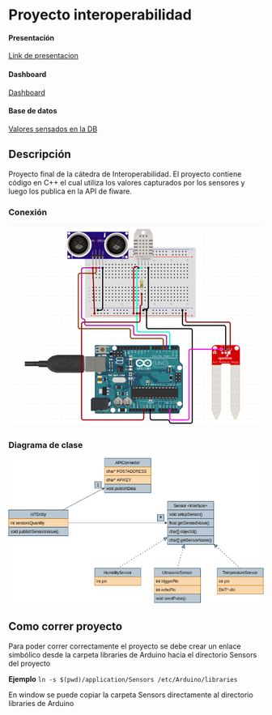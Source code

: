 # Proyecto interoperabilidad

#### Presentación
[Link de presentacion](https://docs.google.com/presentation/d/18c-YCRJbmUKD6FLNPgVuMk3i6qgCCi160yWDgAq5tRk/edit?usp=sharing)

#### Dashboard
[Dashboard](http://fiware-iot.ddns.net:3003/d/uNgI8Z2Gz/huerta?orgId=8)

#### Base de datos
[Valores sensados en la DB](http://fiware-iot.ddns.net:4200/#/console?query=SELECT%20%22entity_id%22,%22entity_type%22,%22fiware_servicepath%22,%22measure%22,%22time_index%22%20FROM%20%22mtopeniot%22.%22etsensor%22%20LIMIT%20100;)

## Descripción

Proyecto final de la cátedra de Interoperabilidad. El proyecto contiene código
en C++ el cual utiliza los valores capturados por los sensores y luego los publica en la 
API de fiware.

### Conexión
![circuito](https://raw.githubusercontent.com/niconunez96/proyecto-interoperabilidad/main/Images/circuito.png)

### Diagrama de clase
![diagrama-clase](https://raw.githubusercontent.com/niconunez96/proyecto-interoperabilidad/main/Images/diagramaclase.png)

## Como correr proyecto

Para poder correr correctamente el proyecto se debe crear un enlace simbólico desde la carpeta
libraries de Arduino hacia el directorio Sensors del proyecto

**Ejemplo**
`ln -s $(pwd)/application/Sensors /etc/Arduino/libraries`

En window se puede copiar la carpeta Sensors directamente al directorio libraries de Arduino